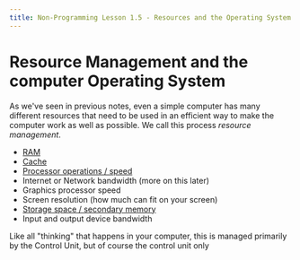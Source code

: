 ```yaml
---
title: Non-Programming Lesson 1.5 - Resources and the Operating System
---
```


# Resource Management and the computer Operating System

As we've seen in previous notes, even a simple computer has many different resources that need to be used in an efficient way to make the computer work as well as possible. We call this process *resource management*.

* [RAM](np1.2_memory.md)
* [Cache](np1.2_memory.md)
* [Processor operations / speed](np1.3_architecture.md)
* Internet or Network bandwidth (more on this later)
* Graphics processor speed
* Screen resolution (how much can fit on your screen)
* [Storage space / secondary memory](np1.2_memory.md)
* Input and output device bandwidth

Like all "thinking" that happens in your computer, this is managed primarily by the Control Unit, but of course the control unit only 